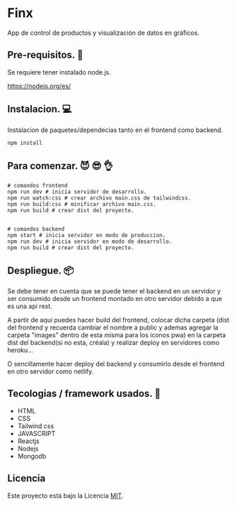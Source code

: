 ﻿# Finx 

App de control de productos y visualización de datos en gráficos.

## Pre-requisitos. &#128209;
Se requiere tener instalado node.js.

https://nodejs.org/es/

## Instalacion. &#128187;

Instalacion de paquetes/dependecias tanto en el frontend como backend.

```bash
npm install
```

## Para comenzar. &#128520; &#128526; &#128076;
```node
# comandos frontend 
npm run dev # inicia servidor de desarrollo.
npm run watch:css # crear archivo main.css de tailwindcss.
npm run build:css # minificar archivo main.css.
npm run build # crear dist del proyecto.


# comandos backend
npm start # inicia servidor en modo de produccion.
npm run dev # inicia servidor en modo de desarrollo.
npm run build # crear dist del proyecto.
```

## Despliegue. &#128230;
Se debe tener en cuenta que se puede tener el backend en un servidor y ser consumido desde un frontend montado en otro servidor debido a que es una api rest.

A partir de aquí puedes hacer build del frontend, colocar dicha carpeta (dist  del frontend y recuerda cambiar el nombre a public y ademas agregar la carpeta "images" dentro de esta misma para los iconos pwa) en la carpeta dist del backend(si no esta, créala) y realizar deploy en servidores como heroku...

O sencillamente hacer deploy del backend y consumirlo desde el frontend en otro servidor como netlify.

## Tecologias / framework usados. &#128295;
* HTML
* CSS
* Tailwind css
* JAVASCRIPT
* Reactjs
* Nodejs
* Mongodb

## Licencia


Este proyecto está bajo la Licencia [MIT](https://choosealicense.com/licenses/mit/).

